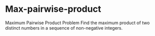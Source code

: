 # Max-pairwise-product
Maximum Pairwise Product Problem Find the maximum product of two distinct numbers in a sequence of non-negative integers.
